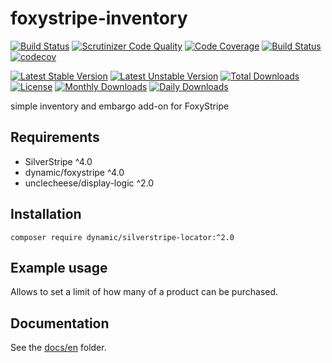 # foxystripe-inventory
[![Build Status](https://travis-ci.org/dynamic/foxystripe-inventory.svg?branch=master)](https://travis-ci.org/dynamic/foxystripe-inventory)
[![Scrutinizer Code Quality](https://scrutinizer-ci.com/g/dynamic/foxystripe-inventory/badges/quality-score.png?b=master)](https://scrutinizer-ci.com/g/dynamic/foxystripe-inventory/?branch=master)
[![Code Coverage](https://scrutinizer-ci.com/g/dynamic/foxystripe-inventory/badges/coverage.png?b=master)](https://scrutinizer-ci.com/g/dynamic/foxystripe-inventory/?branch=master)
[![Build Status](https://scrutinizer-ci.com/g/dynamic/foxystripe-inventory/badges/build.png?b=master)](https://scrutinizer-ci.com/g/dynamic/foxystripe-inventory/build-status/master)
[![codecov](https://codecov.io/gh/dynamic/foxystripe-inventory/branch/master/graph/badge.svg)](https://codecov.io/gh/dynamic/foxystripe-inventory)

[![Latest Stable Version](https://poser.pugx.org/dynamic/foxystripe-inventory/version)](https://packagist.org/packages/dynamic/foxystripe-inventory)
[![Latest Unstable Version](https://poser.pugx.org/dynamic/foxystripe-inventory/v/unstable)](//packagist.org/packages/dynamic/foxystripe-inventory)
[![Total Downloads](https://poser.pugx.org/dynamic/foxystripe-inventory/downloads)](https://packagist.org/packages/dynamic/foxystripe-inventory)
[![License](https://poser.pugx.org/dynamic/foxystripe-inventory/license)](https://packagist.org/packages/dynamic/foxystripe-inventory)
[![Monthly Downloads](https://poser.pugx.org/dynamic/foxystripe-inventory/d/monthly)](https://packagist.org/packages/dynamic/foxystripe-inventory)
[![Daily Downloads](https://poser.pugx.org/dynamic/foxystripe-inventory/d/daily)](https://packagist.org/packages/dynamic/foxystripe-inventory)

simple inventory and embargo add-on for FoxyStripe

## Requirements
- SilverStripe ^4.0
- dynamic/foxystripe ^4.0
- unclecheese/display-logic ^2.0

## Installation

`composer require dynamic/silverstripe-locator:^2.0`

## Example usage
Allows to set a limit of how many of a product can be purchased.

## Documentation

See the [docs/en](docs/en/index.md) folder.
